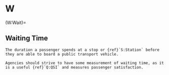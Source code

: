 # W

(W:Wait)=
## Waiting Time

```{tab-item} Definition
The duration a passenger spends at a stop or {ref}`S:Station` before they are able to board a public transport vehicle.

Agencies should strive to have some measurement of waiting time, as it is a useful {ref}`Q:QSI` and measures passenger satisfaction.
```
